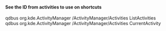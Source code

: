 #### See the ID from activities to use on shortcuts
qdbus org.kde.ActivityManager /ActivityManager/Activities ListActivities
qdbus org.kde.ActivityManager /ActivityManager/Activities CurrentActivity
